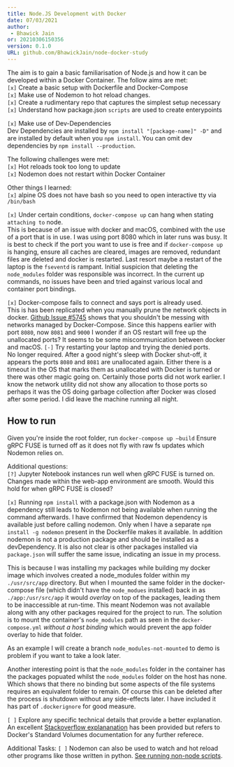 ```yaml
---
title: Node.JS Development with Docker
date: 07/03/2021 
author:
 - Bhawick Jain
or: 20210306150356
version: 0.1.0
URL: github.com/BhawickJain/node-docker-study
---
```


The aim is to gain a basic familiarisation of Node.js and how it can be developed within a Docker Container. The follow aims are met:  
`[x]` Create a basic setup with Dockerfile and Docker-Compose  
`[x]` Make use of Nodemon to hot reload changes.  
`[x]` Create a rudimentary repo that captures the simplest setup necessary  
`[x]` Understand how package.json `scripts` are used to create enterypoints  

`[x]` Make use of Dev-Dependencies  
Dev Dependencies are installed by `npm install "[package-name]" -D"` and are installed by default when you `npm install`. You can omit dev dependencies by `npm install --production`.

The following challenges were met:  
`[x]` Hot reloads took too long to update  
`[x]` Nodemon does not restart within Docker Container  

Other things I learned:  
`[x]` alpine OS does not have bash so you need to open interactive tty via `/bin/bash`  

`[x]` Under certain conditions, `docker-compose up` can hang when stating `attaching to` node.  
This is because of an issue with docker and macOS, combined with the use of a port that is in use. I was using port 8080 which in later runs was busy. It is best to check if the port you want to use is free and if `docker-compose up` is hanging, ensure all caches are cleared, images are removed, redundant files are deleted and docker is restarted. Last resort maybe a restart of the laptop is the `fseventd` is rampant. Initial suspicion that deleting the `node_modules` folder was responsible was incorrect. In the current up commands, no issues have been and tried against various local and container port bindings.

`[x]` Docker-compose fails to connect and says port is already used.  
This is has been replicated when you manually prune the network objects in docker. [Github Issue #5745](https://github.com/docker/compose/issues/5745) shows that you shouldn't be messing with networks managed by Docker-Compose. Since this happens earlier with port `8080`, now `8081` and `9000` I wonder if an OS restart will free up the unallocated ports? It seems to be some miscommunication between docker and macOS.
`[-]` Try restarting your laptop and trying the denied ports.  
No longer required. After a good night's sleep with Docker shut-off, it appears the ports `8080` and `8081` are unallocated again. Either there is a timeout in the OS that marks them as unallocated with Docker is turned or there was other magic going on. Certainly those ports did not work earlier. I know the network utility did not show any allocation to those ports so perhaps it was the OS doing garbage collection after Docker was closed after some period. I did leave the machine running all night. 

## How to run

Given you're inside the root folder, run `docker-compose up —build`
Ensure gRPC FUSE is turned off as it does not fly with raw fs updates which Nodemon relies on.

Additional questions:  
`[?]` Jupyter Notebook instances run well when gRPC FUSE is turned on. Changes made within the web-app environment are smooth. Would this hold for when gRPC FUSE is closed?  

`[x]` Running `npm install` with a package.json with Nodemon as a dependency still leads to Nodemon not being available when running the command afterwards. I have confirmed that Nodemon dependency is available just before calling nodemon. Only when I have a separate `npm install -g nodemon` present in the Dockerfile makes it available. In addition nodemon is not a production package and should be installed as a devDependency. It is also not clear is other packages installed via `package.json` will suffer the same issue, indicating an issue in my process.  

This is because I was installing my packages while building my docker image which involves created a node_modules folder within my `./usr/src/app` directory. But when I mounted the same folder in the docker-compose file (which didn't have the `node_modues` installed) back in as `./app:/usr/src/app` it would _overlay_ on top of the packages, leading them to be inaccessible at run-time. This meant Nodemon was not available along with any other packages required for the project to run. The solution is to mount the container's `node_modules` path as seen in the `docker-compose.yml` _without a host binding_ which would prevent the app folder overlay to hide that folder.  

As an example I will create a branch `node_modules-not-mounted` to demo is problem if you want to take a look later.

Another interesting point is that the `node_modules` folder in the container has the packages popuated whilst the `node_modules` folder on the host has none. Which shows that there no binding but some aspects of the file systems requires an equivalent folder to remain. Of course this can be deleted after the process is shutdown without any side-effects later. I have included it has part of `.dockerignore` for good measure.  

`[ ]` Explore any specific technical details that provide a better explanation. An excellent [Stackoverflow explananation](https://stackoverflow.com/questions/30043872/docker-compose-node-modules-not-present-in-a-volume-after-npm-install-succeeds) has been provided but refers to Docker's Standard Volumes documentation for any further referece.  

Additional Tasks:
`[ ]` Nodemon can also be used to watch and hot reload other programs like those written in python. [See running non-node scripts](https://www.npmjs.com/package/nodemon).  
